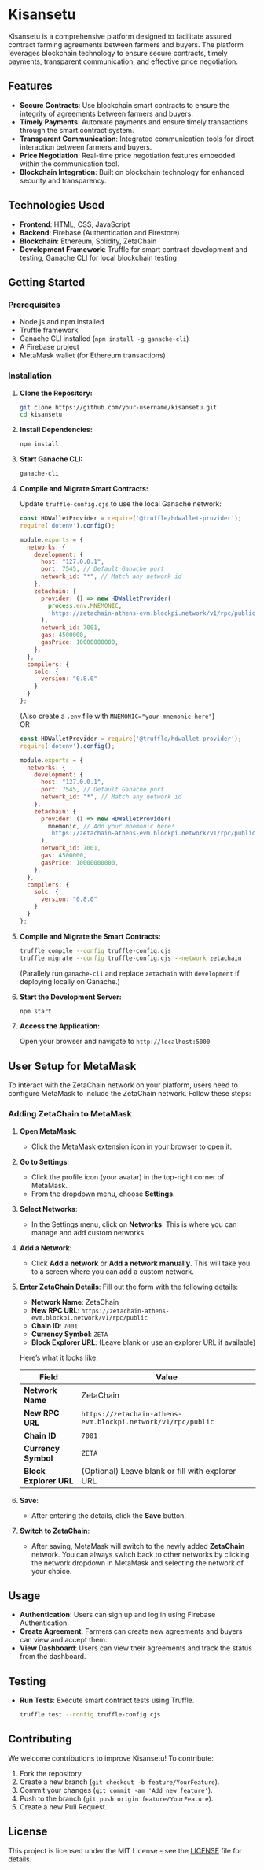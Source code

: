 # Kisansetu

Kisansetu is a comprehensive platform designed to facilitate assured contract farming agreements between farmers and buyers. The platform leverages blockchain technology to ensure secure contracts, timely payments, transparent communication, and effective price negotiation.

## Features

- **Secure Contracts**: Use blockchain smart contracts to ensure the integrity of agreements between farmers and buyers.
- **Timely Payments**: Automate payments and ensure timely transactions through the smart contract system.
- **Transparent Communication**: Integrated communication tools for direct interaction between farmers and buyers.
- **Price Negotiation**: Real-time price negotiation features embedded within the communication tool.
- **Blockchain Integration**: Built on blockchain technology for enhanced security and transparency.

## Technologies Used

- **Frontend**: HTML, CSS, JavaScript
- **Backend**: Firebase (Authentication and Firestore)
- **Blockchain**: Ethereum, Solidity, ZetaChain
- **Development Framework**: Truffle for smart contract development and testing, Ganache CLI for local blockchain testing

## Getting Started

### Prerequisites

- Node.js and npm installed
- Truffle framework
- Ganache CLI installed (`npm install -g ganache-cli`)
- A Firebase project
- MetaMask wallet (for Ethereum transactions)

### Installation

1. **Clone the Repository:**

   ```bash
   git clone https://github.com/your-username/kisansetu.git
   cd kisansetu
   ```

2. **Install Dependencies:**

   ```bash
   npm install
   ```

3. **Start Ganache CLI:**

   ```bash
   ganache-cli
   ```

4. **Compile and Migrate Smart Contracts:**

   Update `truffle-config.cjs` to use the local Ganache network:

   ```js
   const HDWalletProvider = require('@truffle/hdwallet-provider');
   require('dotenv').config();

   module.exports = {
     networks: {
       development: {
         host: "127.0.0.1",
         port: 7545, // Default Ganache port
         network_id: "*", // Match any network id
       },
       zetachain: {
         provider: () => new HDWalletProvider(
           process.env.MNEMONIC,
           'https://zetachain-athens-evm.blockpi.network/v1/rpc/public'
         ),
         network_id: 7001,
         gas: 4500000,
         gasPrice: 10000000000,
       },
     },
     compilers: {
       solc: {
         version: "0.8.0"
       }
     }
   };
   ```
   (Also create a `.env` file with `MNEMONIC="your-mnemonic-here"`) <br>
   OR <br>
   ```js
   const HDWalletProvider = require('@truffle/hdwallet-provider');
   require('dotenv').config();

   module.exports = {
     networks: {
       development: {
         host: "127.0.0.1",
         port: 7545, // Default Ganache port
         network_id: "*", // Match any network id
       },
       zetachain: {
         provider: () => new HDWalletProvider(
           mnemonic, // Add your mnemonic here!
           'https://zetachain-athens-evm.blockpi.network/v1/rpc/public'
         ),
         network_id: 7001,
         gas: 4500000,
         gasPrice: 10000000000,
       },
     },
     compilers: {
       solc: {
         version: "0.8.0"
       }
     }
   };
   ```

5. **Compile and Migrate the Smart Contracts:**

   ```bash
   truffle compile --config truffle-config.cjs
   truffle migrate --config truffle-config.cjs --network zetachain
   ```

   (Parallely run `ganache-cli` and replace `zetachain` with `development` if deploying locally on Ganache.)

6. **Start the Development Server:**

   ```bash
   npm start
   ```

7. **Access the Application:**

   Open your browser and navigate to `http://localhost:5000`.

## User Setup for MetaMask

To interact with the ZetaChain network on your platform, users need to configure MetaMask to include the ZetaChain network. Follow these steps:

### Adding ZetaChain to MetaMask

1. **Open MetaMask**:
   - Click the MetaMask extension icon in your browser to open it.

2. **Go to Settings**:
   - Click the profile icon (your avatar) in the top-right corner of MetaMask.
   - From the dropdown menu, choose **Settings**.

3. **Select Networks**:
   - In the Settings menu, click on **Networks**. This is where you can manage and add custom networks.

4. **Add a Network**:
   - Click **Add a network** or **Add a network manually**. This will take you to a screen where you can add a custom network.

5. **Enter ZetaChain Details**:
   Fill out the form with the following details:

   - **Network Name**: ZetaChain
   - **New RPC URL**: `https://zetachain-athens-evm.blockpi.network/v1/rpc/public`
   - **Chain ID**: `7001`
   - **Currency Symbol**: `ZETA`
   - **Block Explorer URL**: (Leave blank or use an explorer URL if available)

   Here’s what it looks like:

   | Field               | Value                                                          |
   |---------------------|----------------------------------------------------------------|
   | **Network Name**     | ZetaChain                                                     |
   | **New RPC URL**      | `https://zetachain-athens-evm.blockpi.network/v1/rpc/public`   |
   | **Chain ID**         | `7001`                                                        |
   | **Currency Symbol**  | `ZETA`                                                        |
   | **Block Explorer URL** | (Optional) Leave blank or fill with explorer URL |

6. **Save**:
   - After entering the details, click the **Save** button.

7. **Switch to ZetaChain**:
   - After saving, MetaMask will switch to the newly added **ZetaChain** network. You can always switch back to other networks by clicking the network dropdown in MetaMask and selecting the network of your choice.

## Usage

- **Authentication**: Users can sign up and log in using Firebase Authentication.
- **Create Agreement**: Farmers can create new agreements and buyers can view and accept them.
- **View Dashboard**: Users can view their agreements and track the status from the dashboard.

## Testing

- **Run Tests**: Execute smart contract tests using Truffle.

   ```bash
   truffle test --config truffle-config.cjs
   ```

## Contributing

We welcome contributions to improve Kisansetu! To contribute:

1. Fork the repository.
2. Create a new branch (`git checkout -b feature/YourFeature`).
3. Commit your changes (`git commit -am 'Add new feature'`).
4. Push to the branch (`git push origin feature/YourFeature`).
5. Create a new Pull Request.

## License

This project is licensed under the MIT License - see the [LICENSE](LICENSE) file for details.
